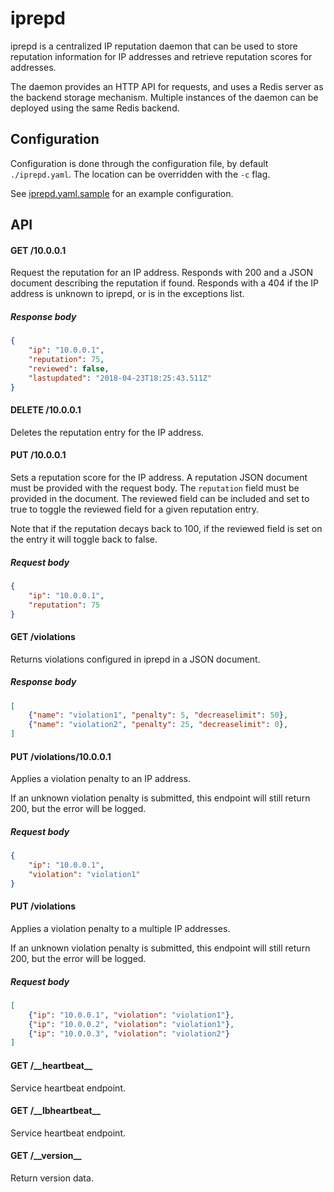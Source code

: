 # iprepd

iprepd is a centralized IP reputation daemon that can be used to store reputation information
for IP addresses and retrieve reputation scores for addresses.

The daemon provides an HTTP API for requests, and uses a Redis server as the backend storage
mechanism. Multiple instances of the daemon can be deployed using the same Redis backend.

## Configuration

Configuration is done through the configuration file, by default `./iprepd.yaml`. The location
can be overridden with the `-c` flag.

See [iprepd.yaml.sample](./iprepd.yaml.sample) for an example configuration.

## API

#### GET /10.0.0.1

Request the reputation for an IP address. Responds with 200 and a JSON document describing the
reputation if found. Responds with a 404 if the IP address is unknown to iprepd, or is in the
exceptions list.

##### Response body

```json
{
	"ip": "10.0.0.1",
	"reputation": 75,
	"reviewed": false,
	"lastupdated": "2018-04-23T18:25:43.511Z"
}
```

#### DELETE /10.0.0.1

Deletes the reputation entry for the IP address.

#### PUT /10.0.0.1

Sets a reputation score for the IP address. A reputation JSON document must be provided with the
request body. The `reputation` field must be provided in the document. The reviewed field
can be included and set to true to toggle the reviewed field for a given reputation entry.

Note that if the reputation decays back to 100, if the reviewed field is set on the entry it will
toggle back to false.

##### Request body

```json
{
	"ip": "10.0.0.1",
	"reputation": 75
}
```

#### GET /violations

Returns violations configured in iprepd in a JSON document.

##### Response body

```json
[
	{"name": "violation1", "penalty": 5, "decreaselimit": 50},
	{"name": "violation2", "penalty": 25, "decreaselimit": 0},
]
```

#### PUT /violations/10.0.0.1

Applies a violation penalty to an IP address.

If an unknown violation penalty is submitted, this endpoint will still return 200, but the
error will be logged.

##### Request body

```json
{
	"ip": "10.0.0.1",
	"violation": "violation1"
}
```

#### PUT /violations

Applies a violation penalty to a multiple IP addresses.

If an unknown violation penalty is submitted, this endpoint will still return 200, but the
error will be logged.

##### Request body

```json
[
	{"ip": "10.0.0.1", "violation": "violation1"},
	{"ip": "10.0.0.2", "violation": "violation1"},
	{"ip": "10.0.0.3", "violation": "violation2"}
]
```

#### GET /\_\_heartbeat\_\_

Service heartbeat endpoint.

#### GET /\_\_lbheartbeat\_\_

Service heartbeat endpoint.

#### GET /\_\_version\_\_

Return version data.
